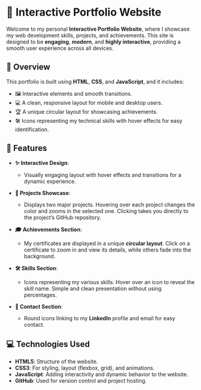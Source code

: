 # 🎨 Interactive Portfolio Website

Welcome to my personal **Interactive Portfolio Website**, where I showcase my web development skills, projects, and achievements. This site is designed to be **engaging**, **modern**, and **highly interactive**, providing a smooth user experience across all devices.

## 🚀 Overview

This portfolio is built using **HTML**, **CSS**, and **JavaScript**, and it includes:

- 🖼️ Interactive elements and smooth transitions.
- 💻 A clean, responsive layout for mobile and desktop users.
- 🏆 A unique circular layout for showcasing achievements.
- 🛠️ Icons representing my technical skills with hover effects for easy identification.

## 🌟 Features

- **✨ Interactive Design**: 
  - Visually engaging layout with hover effects and transitions for a dynamic experience.
  
- **📁 Projects Showcase**: 
  - Displays two major projects. Hovering over each project changes the color and zooms in the selected one. Clicking takes you directly to the project’s GitHub repository.

- **🎓 Achievements Section**: 
  - My certificates are displayed in a unique **circular layout**. Click on a certificate to zoom in and view its details, while others fade into the background.

- **🛠️ Skills Section**: 
  - Icons representing my various skills. Hover over an icon to reveal the skill name. Simple and clean presentation without using percentages.

- **🔗 Contact Section**: 
  - Round icons linking to my **LinkedIn** profile and email for easy contact.

## 💻 Technologies Used

- **HTML5**: Structure of the website.
- **CSS3**: For styling, layout (flexbox, grid), and animations.
- **JavaScript**: Adding interactivity and dynamic behavior to the website.
- **GitHub**: Used for version control and project hosting.
